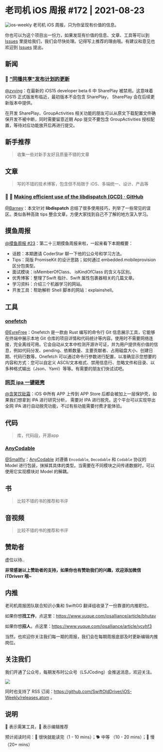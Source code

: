 # 老司机 iOS 周报 #172 | 2021-08-23

![ios-weekly](https://github.com/SwiftOldDriver/iOS-Weekly/blob/master/assets/ios-weekly.png?raw=true)
老司机 iOS 周报，只为你呈现有价值的信息。

你也可以为这个项目出一份力，如果发现有价值的信息、文章、工具等可以到 [Issues](https://github.com/SwiftOldDriver/iOS-Weekly/issues) 里提给我们，我们会尽快处理。记得写上推荐的理由哦。有建议和意见也欢迎到 [Issues](https://github.com/SwiftOldDriver/iOS-Weekly/issues) 提出。

## 新闻

### 🐎 ["同播共享"发布计划的更新](https://developer.apple.com/cn/news/?id=mxaeu6er)

[@zvving](https://github.com/zvving)：在最新的 iOS15 developer beta 6 中 SharePlay 被禁用。这意味着 iOS15 正式版发布临近，最初版本不会包含 SharePlay， SharePlay 会在后续更新版本中提供。

在开发 SharePlay、GroupActivities 相关功能的朋友可以从原文下载配置文件确保开发不被中断，同时需要留意近期 App 提交不要包含 GroupActivities 授权配置，等待对应功能放开后再进行提交。

## 新手推荐

> 收集一些对新手友好且质量不错的文章

## 文章

> 写的不错的技术博客，包含但不局限于 iOS、多端统一、设计、产品等

### 🌟 🐎 [Making efficient use of the libdispatch (GCD) · GitHub](https://gist.github.com/tclementdev/6af616354912b0347cdf6db159c37057)

[@Barney](https://github.com/BarneyZhaoooo)：本文针对 **libdispatch** 总结了很多使用技巧，列举了一些常见的误区。类似各种高效 tips 整合文章，方便大家找到自己不了解的地方深入学习。

## 摸鱼周报

[@摸鱼周报 #23](https://mp.weixin.qq.com/s/1Vs50Lbo0Z27dnU-ARQ96A)：第二十三期摸鱼周报来啦，一起来看下本期概要：

- 话题：本期邀请 CoderStar 聊一下他的公众号和学习方法。
- Tips：简版 PromiseKit 的设计思路；如何通过 embedded.mobileprovision 区分包类型。
- 面试模块：isMemberOfClass、 isKindOfClass 的含义与区别。
- 优秀博客：整理了Swift 指针、Swift 属性包裹器相关的几篇文章。
- 学习资料：介绍三个机器学习的网站。
- 开发工具：帮助解析 Shell 脚本的网站：explainshell。

## 工具

### [onefetch](https://github.com/o2sh/onefetch)

[@EyreFree](https://github.com/EyreFree)：Onefetch 是一款由 Rust 编写的命令行 Git 信息展示工具，它能够在终端中展示本地 Git 仓库的项目详情和代码统计等内容。使用时不需要网络连接，完全离线可用。它会自动从文本中检测开源许可证，并为用户提供有价值的信息，例如代码分发、pending、依赖数量、主要贡献者、占用磁盘大小、创建日期、代码行数等。Onefetch 可以通过命令行参数进行配置，以准确显示您想要的内容和方式：您可以自定义 ASCII/文本格式、禁用信息行、忽略文件和目录、以多种格式输出（Json、Yaml）等等。有需要的朋友们快试试吧。

### [网页 ipa 一键砸壳](https://www.dumpapp.com)

[@含笑饮砒霜](https://weibo.com/chinafishnews/)：iOS 中所有 APP 上传到 APP Store 后都会被加上一层保护壳，如果我们想拿到 IPA 进行研究分析， 需要对 IPA 进行脱壳。这个平台可以实现导出全网 IPA 进行自动脱壳功能，不过有些功能需要付费才能体验。


## 代码

> 库，代码段，开源app

### [AnyCodable](https://github.com/Flight-School/AnyCodable)
[@Smallfly](https://github.com/iostalks)：[AnyCodable](https://github.com/Flight-School/AnyCodable) 对遵循 `Encodable`, `Decodable` 和 `Codable` 协议的 Model 进行包装，抹掉其具体的类型。当需要在不同模块之间传递数据时，可以使用它实现模块对 Model 的解耦。

## 书

> 比较不错的书的推荐和书评

## 音视频

> 比较不错的书的推荐和书评

## 赞助者

虚位以待..

**非常感谢以上赞助者的支持，如果你也有赞助我们的兴趣，欢迎添加微信 iTDriverr 哦~**

## 内推

老司机周报团队联合知识小集和 SwiftGG 翻译组收录了一份靠谱的内推职位。

如果你想**找工作**，点这里：https://www.yuque.com/iosalliance/article/bhutav

如果你想**招人**，点这里：https://www.yuque.com/iosalliance/article/ycyhf3

当然，也欢迎你关注我们每一期的周报，我们会在每期周报底部及时更新编辑内推岗位。

## 关注我们

我们开通了公众号，每期发布时公众号（LSJCoding）会推送消息，欢迎关注。

![](https://github.com/SwiftOldDriver/iOS-Weekly/blob/master/assets/qrcode_for_wechat.jpg?raw=true)

同时也支持了 RSS 订阅：https://github.com/SwiftOldDriver/iOS-Weekly/releases.atom 。

## 说明

🚧 表示需某工具，🌟 表示编辑推荐

预计阅读时间：🐎 很快就能读完（1 - 10 mins）；🐕 中等 （10 - 20 mins）；🐢 慢（20+ mins）
